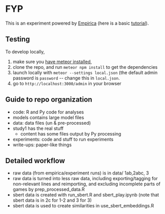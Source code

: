 # FYP
This is an experiment powered by
[Empirica](https://empirica.ly/) (here is a basic
[tutorial](https://www.youtube.com/watch?v=K2YhEZey_58&list=PLPQelvUwyVgiawBDk3Sp74QMfL8RPgORW&index=1)).

## Testing

To develop locally, 

1. make sure you [have meteor installed](https://www.meteor.com/install), 
2. clone the repo, and run `meteor npm install` to get the dependencies
3. launch locally with `meteor --settings local.json` (the default admin password is `password` -- change this in `local.json`.
4. go to `http://localhost:3000/admin` in your browser

## Guide to repo organization
- code: R and Py code for analyses
 - models contains large model files
- data: data files (un & pre-processed)
 - study1 has the real stuff
 	- content has some files output by Py processing
- experiments: code and stuff to run experiments
- write-ups: paper-like things

## Detailed workflow
- raw data (from empirica/experiment runs) is in data/ 1ab,2abc, 3
- raw data is turned into less raw data, including exporting/tagging for non-relevant lines and reimporting, and excluding incomplete parts of games  by prep_processed_data.R
- sbert data is created with run_sbert.R and sbert_play.ipynb (note that sbert data is in 2c for 1-2 and 3 for 3)
- sbert data is used to create similarities in use_sbert_embeddings.R 